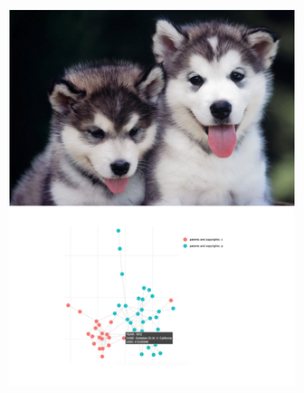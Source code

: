 
![Huskies](https://github.com/introdh/intro-dh2018-Lmalcynsky/blob/master/images/Huskies.jpg)
![Issue(label)](https://github.com/introdh/intro-dh2018-Lmalcynsky/blob/master/images/Issue(label).png)

